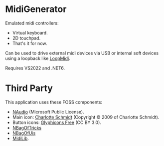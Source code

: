 # MidiGenerator

Emulated midi controllers:
- Virtual keyboard.
- 2D touchpad.
- That's it for now.

Can be used to drive external midi devices via USB or internal soft devices using
a loopback like [LoopMidi](https://www.tobias-erichsen.de/software/loopmidi.html).

Requires VS2022 and .NET6.


# Third Party

This application uses these FOSS components:
- [NAudio](https://github.com/naudio/NAudio) (Microsoft Public License).
- Main icon: [Charlotte Schmidt](http://pattedemouche.free.fr/) (Copyright © 2009 of Charlotte Schmidt).
- Button icons: [Glyphicons Free](http://glyphicons.com/) (CC BY 3.0).
- [NBagOfTricks](https://github.com/cepthomas/NBagOfTricks/blob/main/README.md)
- [NBagOfUis](https://github.com/cepthomas/NBagOfUis/blob/main/README.md)
- [MidiLib](https://github.com/cepthomas/MidiLib/blob/main/README.md).
